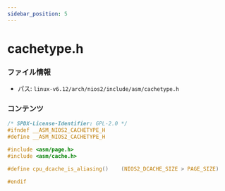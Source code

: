 ```yaml
---
sidebar_position: 5
---
```

# cachetype.h

### ファイル情報

- パス: `linux-v6.12/arch/nios2/include/asm/cachetype.h`

### コンテンツ

```h
/* SPDX-License-Identifier: GPL-2.0 */
#ifndef __ASM_NIOS2_CACHETYPE_H
#define __ASM_NIOS2_CACHETYPE_H

#include <asm/page.h>
#include <asm/cache.h>

#define cpu_dcache_is_aliasing()	(NIOS2_DCACHE_SIZE > PAGE_SIZE)

#endif

```
